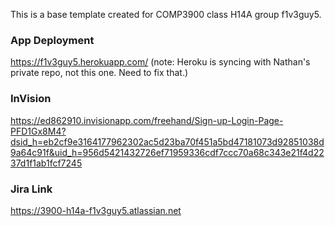 This is a base template created for COMP3900 class H14A group f1v3guy5.
### App Deployment
https://f1v3guy5.herokuapp.com/ (note: Heroku is syncing with Nathan's private repo, not this one. Need to fix that.)

### InVision
https://ed862910.invisionapp.com/freehand/Sign-up-Login-Page-PFD1Gx8M4?dsid_h=eb2cf9e3164177962302ac5d23ba70f451a5bd47181073d92851038d9a64c91f&uid_h=956d5421432726ef71959336cdf7ccc70a68c343e21f4d2237d1f1ab1fcf7245

### Jira Link

https://3900-h14a-f1v3guy5.atlassian.net
